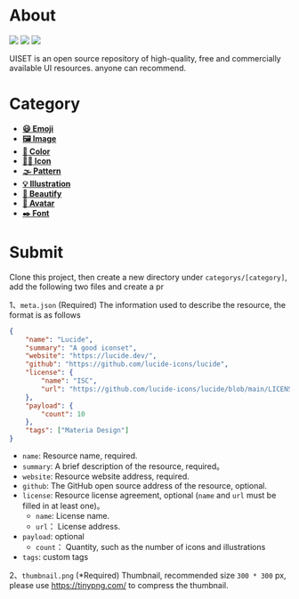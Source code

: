 


# About

![](https://img.shields.io/github/issues-pr-raw/bimohxh/uiset?label=pull%20request) ![](https://img.shields.io/github/license/bimohxh/uiset)  [![](https://img.shields.io/badge/%E4%B8%AD%E6%96%87-%E8%AF%B4%E6%98%8E-orange)](README.CN.md)


UISET is an open source repository of high-quality, free and commercially available UI resources. anyone can recommend.

# Category


- [**😃 Emoji**](categorys/emoji) 
- [**🖼️ Image**](categorys/image)
- [**🎨 Color**](categorys/color)
- [**🏳️‍🌈 Icon**](categorys/icon)
- [**🌫️ Pattern**](categorys/pattern)
- [**💡 Illustration**](categorys/illustration)
- [**🎉 Beautify**](categorys/beatify)
- [**🤠 Avatar**](categorys/avatar)
- [**✒️ Font**](categorys/font)



# Submit

Clone this project, then create a new directory under `categorys/[category]`, add the following two files and create a pr

1、`meta.json` (Required) The information used to describe the resource, the format is as follows

```json
{
    "name": "Lucide",
    "summary": "A good iconset",
    "website": "https://lucide.dev/",
    "github": "https://github.com/lucide-icons/lucide",
    "license": {
        "name": "ISC",
        "url": "https://github.com/lucide-icons/lucide/blob/main/LICENSE"
    },
    "payload": {
        "count": 10
    },
    "tags": ["Materia Design"]
}
```

- `name`: Resource name, required.
- `summary`: A brief description of the resource, required。
- `website`: Resource website address, required.
- `github`: The GitHub open source address of the resource, optional.
- `license`: Resource license agreement, optional (`name` and `url` must be filled in at least one)。
    - `name`: License name.
    - `url`： License address.
- `payload`: optional
    - `count`： Quantity, such as the number of icons and illustrations
- `tags`: custom tags


2、`thumbnail.png` (*Required) Thumbnail, recommended size `300 * 300` px, please use https://tinypng.com/ to compress the thumbnail.
